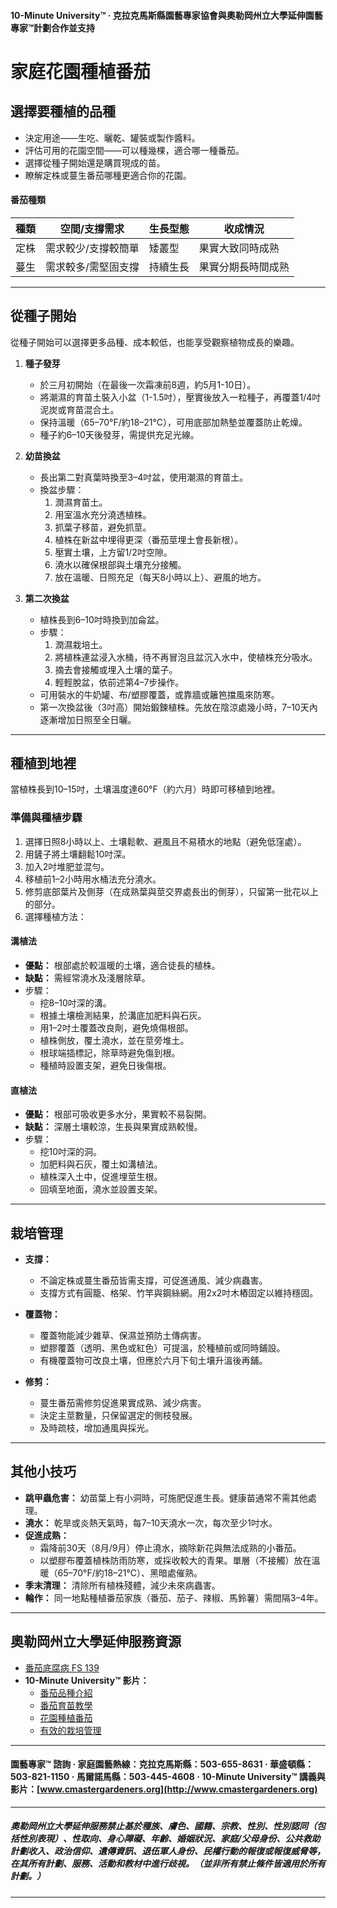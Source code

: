 #### 10-Minute University™ · 克拉克馬斯縣園藝專家協會與奧勒岡州立大學延伸園藝專家™計劃合作並支持

# 家庭花園種植番茄

## 選擇要種植的品種

- 決定用途——生吃、曬乾、罐裝或製作醬料。
- 評估可用的花園空間——可以種幾棵，適合哪一種番茄。
- 選擇從種子開始還是購買現成的苗。
- 瞭解定株或蔓生番茄哪種更適合你的花園。

#### 番茄種類

| 種類         | 空間/支撐需求               | 生長型態    | 收成情況                           |
|--------------|-----------------------------|-------------|------------------------------------|
| 定株         | 需求較少/支撐較簡單         | 矮叢型      | 果實大致同時成熟                   |
| 蔓生         | 需求較多/需堅固支撐         | 持續生長    | 果實分期長時間成熟                 |

---

## 從種子開始

從種子開始可以選擇更多品種、成本較低，也能享受觀察植物成長的樂趣。

1. **種子發芽**
   - 於三月初開始（在最後一次霜凍前8週，約5月1-10日）。
   - 將潮濕的育苗土裝入小盆（1-1.5吋），壓實後放入一粒種子，再覆蓋1/4吋泥炭或育苗混合土。
   - 保持溫暖（65–70°F/約18–21°C），可用底部加熱墊並覆蓋防止乾燥。
   - 種子約6–10天後發芽，需提供充足光線。

2. **幼苗換盆**
   - 長出第二對真葉時換至3–4吋盆，使用潮濕的育苗土。
   - 換盆步驟：
     1. 潤濕育苗土。
     2. 用室溫水充分澆透植株。
     3. 抓葉子移苗，避免抓莖。
     4. 植株在新盆中埋得更深（番茄莖埋土會長新根）。
     5. 壓實土壤，上方留1/2吋空隙。
     6. 澆水以確保根部與土壤充分接觸。
     7. 放在溫暖、日照充足（每天8小時以上）、避風的地方。

3. **第二次換盆**
   - 植株長到6–10吋時換到加侖盆。
   - 步驟：
     1. 潤濕栽培土。
     2. 將植株連盆浸入水桶，待不再冒泡且盆沉入水中，使植株充分吸水。
     3. 摘去會接觸或埋入土壤的葉子。
     4. 輕輕脫盆，依前述第4–7步操作。
   - 可用裝水的牛奶罐、布/塑膠覆蓋，或靠牆或籬笆擋風來防寒。
   - 第一次換盆後（3吋高）開始鍛鍊植株。先放在陰涼處幾小時，7–10天內逐漸增加日照至全日曬。

---

## 種植到地裡

當植株長到10–15吋，土壤溫度達60°F（約六月）時即可移植到地裡。

### 準備與種植步驟

1. 選擇日照8小時以上、土壤鬆軟、避風且不易積水的地點（避免低窪處）。
2. 用鏟子將土壤翻鬆10吋深。
3. 加入2吋堆肥並混勻。
4. 移植前1–2小時用水桶法充分澆水。
5. 修剪底部葉片及側芽（在成熟葉與莖交界處長出的側芽），只留第一批花以上的部分。
6. 選擇種植方法：

#### 溝植法

- **優點：** 根部處於較溫暖的土壤，適合徒長的植株。
- **缺點：** 需經常澆水及淺層除草。
- 步驟：
  - 挖8–10吋深的溝。
  - 根據土壤檢測結果，於溝底加肥料與石灰。
  - 用1–2吋土覆蓋改良劑，避免燒傷根部。
  - 植株側放，覆土澆水，並在莖旁堆土。
  - 根球端插標記，除草時避免傷到根。
  - 種植時設置支架，避免日後傷根。

#### 直植法

- **優點：** 根部可吸收更多水分，果實較不易裂開。
- **缺點：** 深層土壤較涼，生長與果實成熟較慢。
- 步驟：
  - 挖10吋深的洞。
  - 加肥料與石灰，覆土如溝植法。
  - 植株深入土中，促進埋莖生根。
  - 回填至地面，澆水並設置支架。

---

## 栽培管理

- **支撐：**
  - 不論定株或蔓生番茄皆需支撐，可促進通風、減少病蟲害。
  - 支撐方式有圓籠、格架、竹竿與鋼絲網。用2x2吋木樁固定以維持穩固。

- **覆蓋物：**
  - 覆蓋物能減少雜草、保濕並預防土傳病害。
  - 塑膠覆蓋（透明、黑色或紅色）可提溫，於種植前或同時鋪設。
  - 有機覆蓋物可改良土壤，但應於六月下旬土壤升溫後再鋪。

- **修剪：**
  - 蔓生番茄需修剪促進果實成熟、減少病害。
  - 決定主莖數量，只保留選定的側枝發展。
  - 及時疏枝，增加通風與採光。

---

## 其他小技巧

- **跳甲蟲危害：** 幼苗葉上有小洞時，可施肥促進生長。健康苗通常不需其他處理。
- **澆水：** 乾旱或炎熱天氣時，每7–10天澆水一次，每次至少1吋水。
- **促進成熟：**
  - 霜降前30天（8月/9月）停止澆水，摘除新花與無法成熟的小番茄。
  - 以塑膠布覆蓋植株防雨防寒，或採收較大的青果。單層（不接觸）放在溫暖（65–70°F/約18–21°C）、黑暗處催熟。
- **季末清理：** 清除所有植株殘體，減少未來病蟲害。
- **輪作：** 同一地點種植番茄家族（番茄、茄子、辣椒、馬鈴薯）需間隔3–4年。

---

## 奧勒岡州立大學延伸服務資源

- [番茄底腐病 FS 139](http://catalog.extension.oregonstate.edu/)
- **10-Minute University™ 影片：**
  - [番茄品種介紹](https://www.youtube.com/watch?v=K0Sl3YWDazo)
  - [番茄育苗教學](https://www.youtube.com/watch?v=Zs0lZNMIuzA)
  - [花園種植番茄](https://www.youtube.com/watch?v=Pucpx5fuKdk)
  - [有效的栽培管理](https://www.youtube.com/watch?v=lpVBg-e_1vE)

---

#### 園藝專家™ 諮詢 · 家庭園藝熱線：克拉克馬斯縣：503-655-8631 · 華盛頓縣：503-821-1150 · 馬爾諾馬縣：503-445-4608 · 10-Minute University™ 講義與影片：[www.cmastergardeners.org](http://www.cmastergardeners.org)

---

##### 奧勒岡州立大學延伸服務禁止基於種族、膚色、國籍、宗教、性別、性別認同（包括性別表現）、性取向、身心障礙、年齡、婚姻狀況、家庭/父母身份、公共救助計劃收入、政治信仰、遺傳資訊、退伍軍人身份、民權行動的報復或報復威脅等，在其所有計劃、服務、活動和教材中進行歧視。（並非所有禁止條件皆適用於所有計劃。）
---
